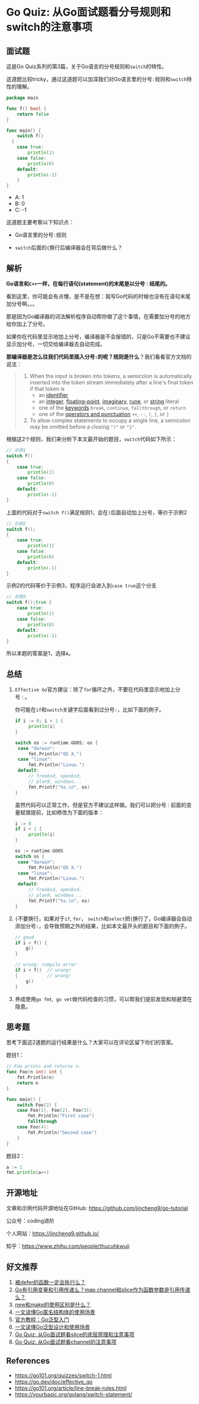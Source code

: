# Go Quiz: 从Go面试题看分号规则和switch的注意事项

## 面试题

这是Go Quiz系列的第3篇，关于Go语言的分号规则和`switch`的特性。

这道题比较tricky，通过这道题可以加深我们对Go语言里的分号`:`规则和`switch`特性的理解。

```go
package main

func f() bool {
	return false
}

func main() {
	switch f() 
  {
	case true:
		println(1)
	case false:
		println(0)
	default:
		println(-1)
	}
}
```

- A: 1
- B: 0
- C: -1

这道题主要考察以下知识点：

* Go语言里的分号`:`规则

* `switch`后面的`{`换行后编译器会在背后做什么？

   

## 解析

**Go语言和`C++`一样，在每行语句(statement)的末尾是以分号`：`结尾的。**

看到这里，你可能会有点懵，是不是在想：我写Go代码的时候也没有在语句末尾加分号啊。。。

那是因为Go编译器的词法解析程序自动帮你做了这个事情，在需要加分号的地方给你加上了分号。

如果你在代码里显示地加上分号，编译器是不会报错的，只是Go不需要也不建议显示加分号，一切交给编译器去自动完成。

**那编译器是怎么往我们代码里插入分号`:`的呢？规则是什么**？我们看看官方文档的说法：

> 1. When the input is broken into tokens, a semicolon is automatically inserted into the token stream immediately after a line's final token if that token is
>    - an [identifier](https://go.dev/ref/spec#Identifiers)
>    - an [integer](https://go.dev/ref/spec#Integer_literals), [floating-point](https://go.dev/ref/spec#Floating-point_literals), [imaginary](https://go.dev/ref/spec#Imaginary_literals), [rune](https://go.dev/ref/spec#Rune_literals), or [string](https://go.dev/ref/spec#String_literals) literal
>    - one of the [keywords](https://go.dev/ref/spec#Keywords) `break`, `continue`, `fallthrough`, or `return`
>    - one of the [operators and punctuation](https://go.dev/ref/spec#Operators_and_punctuation) `++`, `--`, `)`, `]`, or `}`
> 2. To allow complex statements to occupy a single line, a semicolon may be omitted before a closing `")"` or `"}"`.

根据这2个规则，我们来分析下本文最开始的题目，`switch`代码如下所示：

```go
// 示例1
switch f() 
{
	case true:
		println(1)
	case false:
		println(0)
	default:
		println(-1)
}
```

上面的代码对于`switch f()`满足规则1，会在`)`后面自动加上分号，等价于示例2

```go
// 示例2
switch f();
{
	case true:
		println(1)
	case false:
		println(0)
	default:
		println(-1)
}
```

示例2的代码等价于示例3，程序运行会进入到`case true`这个分支

```go
// 示例3
switch f();true {
	case true:
		println(1)
	case false:
		println(0)
	default:
		println(-1)
}
```

所以本题的答案是1，选择`A`。



##  总结

1. `Effective Go`官方建议：除了`for`循环之外，不要在代码里显示地加上分号`：`。

   你可能在`if`和`switch`关键字后面看到过分号`:`，比如下面的例子。

   ```go
   if i := 0; i < 1 {
   		println(i)
   }
   
   switch os := runtime.GOOS; os {
   	case "darwin":
   		fmt.Println("OS X.")
   	case "linux":
   		fmt.Println("Linux.")
   	default:
   		// freebsd, openbsd,
   		// plan9, windows...
   		fmt.Printf("%s.\n", os)
   }
   ```

   虽然代码可以正常工作，但是官方不建议这样做。我们可以把分号`：`前面的变量赋值提前，比如修改为下面的版本：

   ```go
   i := 0
   if i < 1 {
   		println(i)
   }
   
   os := runtime.GOOS
   switch os {
   	case "darwin":
   		fmt.Println("OS X.")
   	case "linux":
   		fmt.Println("Linux.")
   	default:
   		// freebsd, openbsd,
   		// plan9, windows...
   		fmt.Printf("%s.\n", os)
   }
   ```

2. `{`不要换行，如果对于`if`, `for`， `switch`和`select`把`{`换行了，Go编译器会自动添加分号`:`，会导致预期之外的结果，比如本文最开头的题目和下面的例子。

   ```go
   // good
   if i < f() {
       g()
   }
   
   // wrong: compile error
   if i < f()  // wrong!
   {           // wrong!
       g()
   }
   ```

3. 养成使用`go fmt`,` go vet`做代码检查的习惯，可以帮我们提前发现和规避潜在隐患。

   

## 思考题

思考下面这2道题的运行结果是什么？大家可以在评论区留下你们的答案。

题目1：

```go
// Foo prints and returns n.
func Foo(n int) int {
    fmt.Println(n)
    return n
}

func main() {
    switch Foo(2) {
    case Foo(1), Foo(2), Foo(3):
        fmt.Println("First case")
        fallthrough
    case Foo(4):
        fmt.Println("Second case")
    }
}
```

题目2：

```go
a := 1
fmt.println(a++)
```



## 开源地址

文章和示例代码开源地址在GitHub: https://github.com/jincheng9/go-tutorial

公众号：coding进阶

个人网站：https://jincheng9.github.io/

知乎：https://www.zhihu.com/people/thucuhkwuji



## 好文推荐

1. [被defer的函数一定会执行么？](https://github.com/jincheng9/go-tutorial/tree/main/workspace/senior/p2)
2. [Go有引用变量和引用传递么？map,channel和slice作为函数参数是引用传递么？](https://github.com/jincheng9/go-tutorial/tree/main/workspace/senior/p3)
3. [new和make的使用区别是什么？](https://github.com/jincheng9/go-tutorial/tree/main/workspace/senior/p4)
4. [一文读懂Go匿名结构体的使用场景](https://github.com/jincheng9/go-tutorial/tree/main/workspace/senior/p5)
5. [官方教程：Go泛型入门](https://github.com/jincheng9/go-tutorial/tree/main/workspace/senior/p6)
6. [一文读懂Go泛型设计和使用场景](https://github.com/jincheng9/go-tutorial/tree/main/workspace/senior/p7)
7. [Go Quiz: 从Go面试题看slice的底层原理和注意事项](https://github.com/jincheng9/go-tutorial/tree/main/workspace/senior/p8)
8. [Go Quiz: 从Go面试题看channel的注意事项](https://github.com/jincheng9/go-tutorial/tree/main/workspace/senior/p9)



## References

* https://go101.org/quizzes/switch-1.html
* https://go.dev/doc/effective_go
* https://go101.org/article/line-break-rules.html
* https://yourbasic.org/golang/switch-statement/